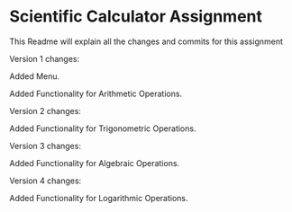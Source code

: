 # Scientific Calculator Assignment

This Readme will explain all the changes and commits for this assignment

Version 1 changes: 

Added Menu. 

Added Functionality for Arithmetic Operations. 

Version 2 changes:

Added Functionality for Trigonometric Operations.

Version 3 changes:

Added Functionality for Algebraic Operations.

Version 4 changes:

Added Functionality for Logarithmic Operations.

